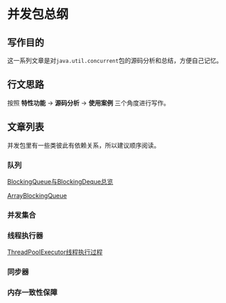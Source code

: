 # 并发包总纲

## 写作目的

这一系列文章是对`java.util.concurrent`包的源码分析和总结，方便自己记忆。

## 行文思路

按照 **特性功能** -> **源码分析** -> **使用案例** 三个角度进行写作。

## 文章列表

并发包里有一些类彼此有依赖关系，所以建议顺序阅读。



### 队列

[BlockingQueue与BlockingDeque总览](BlockingQueue与BlockingDeque总览.md)

[ArrayBlockingQueue](ArrayBlockingQueue.md)





### 并发集合





### 线程执行器

[ThreadPoolExecutor线程执行过程](ThreadPoolExecutor线程执行过程.md)

### 同步器



### 内存一致性保障















